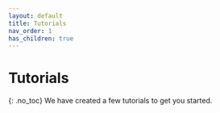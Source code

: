```yaml
---
layout: default
title: Tutorials
nav_order: 1
has_children: true
---
```

# Tutorials
{: .no_toc}
We have created a few tutorials to get you started.